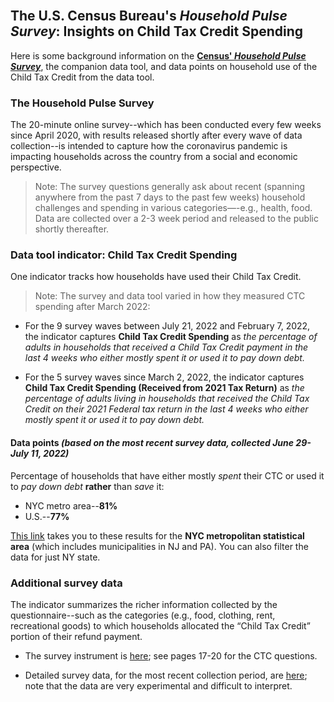 <br>

## The U.S. Census Bureau's *Household Pulse Survey*: Insights on Child Tax Credit Spending

Here is some background information on the **[Census' *Household Pulse Survey*](https://www.census.gov/programs-surveys/household-pulse-survey.html)**, the companion data tool, and data points on household use of the Child Tax Credit from the data tool.

### The Household Pulse Survey
The 20-minute online survey--which has been conducted every few weeks since April 2020, with results released shortly after every wave of data collection--is intended to capture how the coronavirus pandemic is impacting households across the country from a social and economic perspective. 

> Note: The survey questions generally ask about recent (spanning anywhere from the past 7 days to the past few weeks) household challenges and spending in various categories—-e.g., health, food. Data are collected over a 2-3 week period and released to the public shortly thereafter.

### Data tool indicator: Child Tax Credit Spending

One indicator tracks how households have used their Child Tax Credit. 

> Note: The survey and data tool varied in how they measured CTC spending after March 2022: 

* For the 9 survey waves between July 21, 2022 and February 7, 2022, the indicator captures
**Child Tax Credit Spending** as *the percentage of adults in households that received a Child Tax Credit payment in the last 4 weeks who either mostly spent it or used it to pay down debt.*

* For the 5 survey waves since March 2, 2022, the indicator captures
**Child Tax Credit Spending (Received from 2021 Tax Return)** as *the percentage of adults living in households that received the Child Tax Credit on their 2021 Federal tax return in the last 4 weeks who either mostly spent it or used it to pay down debt.*

#### Data points *(based on the most recent survey data, collected June 29-July 11, 2022)*

Percentage of households that have either mostly *spent* their CTC or used it to *pay down debt* **rather** than *save* it:  
* NYC metro area--**81%**
* U.S.--**77%**

[This link](https://www.census.gov/data-tools/demo/hhp/#/?s_metro=35620&areaSelector=msa&periodSelector=47&measures=CTCUSENEW) takes you to these results for the **NYC metropolitan statistical area** (which includes municipalities in NJ and PA). You can also filter the data for just NY state. 

### Additional survey data

The indicator summarizes the richer information collected by the questionnaire--such as the categories (e.g., food, clothing, rent, recreational goods) to which households allocated the “Child Tax Credit” portion of their refund payment.

* The survey instrument is [here](https://www2.census.gov/programs-surveys/demo/technical-documentation/hhp/Phase3-5_Questionnaire_07_20_22_English.pdf); see pages 17-20 for the CTC questions.

* Detailed survey data, for the most recent collection period, are [here](https://www2.census.gov/programs-surveys/demo/tables/hhp/2022/wk47/ctc1_week47.xlsx); note that the data are very experimental and difficult to interpret.
